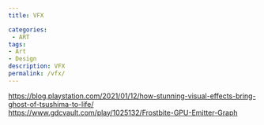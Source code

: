 ```yaml
---
title: VFX

categories:
 - ART
tags:
- Art
- Design
description: VFX
permalink: /vfx/
---
```





https://blog.playstation.com/2021/01/12/how-stunning-visual-effects-bring-ghost-of-tsushima-to-life/
https://www.gdcvault.com/play/1025132/Frostbite-GPU-Emitter-Graph

